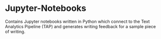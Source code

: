 # Jupyter-Notebooks
Contains Jupyter notebooks written in Python which connect to the Text Analytics Pipeline (TAP) and generates writing feedback for a sample piece of writing.
